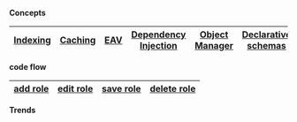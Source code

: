 **Concepts**

<!-- tabs:start -->
<!-- tab:Architecture -->
|[Indexing](/)| [Caching](/)|[EAV](/)|[Dependency Injection](/)|[Object Manager](/)|[Declarative schemas ](/)|[interceptor](/)|[plugins](/)|[proxies](/)|
| --- | --- | --- | --- | --- | --- | --- | --- | --- |

<!-- tab:Backend -->
<!-- tab:Frontend -->
<!-- tab:UI Component -->
<!-- tab:API -->
<!-- tab:GraphQL -->
<!-- tab:Javascript -->
<!-- tabs:end -->


**code flow**

<!-- tabs:start -->
<!-- tab:ACL -->
|[add role](/)|[edit role](/)|[save role](/)|[delete role](/)|
| --- | --- | --- | --- |
<!-- tab:PRODUCT -->
<!-- tab:ORDER -->
<!-- tab:CUSTOMER -->
<!-- tab:INVENTORY -->
<!-- tab:PRICING -->
<!-- tab:PAYMENT -->
<!-- tab:SHIPPING -->
<!-- tab:SYSTEM -->
<!-- tabs:end -->

**Trends**

<!-- tabs:start -->
<!-- tab:PWA -->
<!-- tab:Headless -->
<!-- tab:Grpc|Microservices -->
<!-- tabs:end -->
